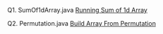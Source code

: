Q1. SumOf1dArray.java
[Running Sum of 1d Array](https://leetcode.com/problems/running-sum-of-1d-array/description/)

Q2. Permutation.java
[Build Array From Permutation](https://leetcode.com/problems/build-array-from-permutation/description/)